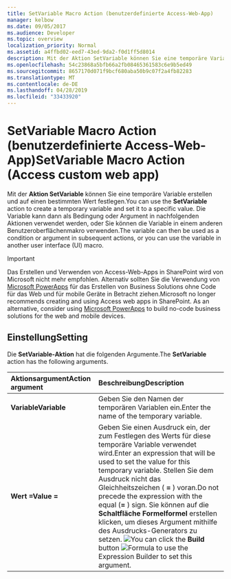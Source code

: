 ```yaml
---
title: SetVariable Macro Action (benutzerdefinierte Access-Web-App)
manager: kelbow
ms.date: 09/05/2017
ms.audience: Developer
ms.topic: overview
localization_priority: Normal
ms.assetid: a4ffbd02-eed7-43ed-9da2-f0d1ff5d8014
description: Mit der Aktion SetVariable können Sie eine temporäre Variable erstellen und auf einen bestimmten Wert festlegen. Die Variable kann dann als Bedingung oder Argument in nachfolgenden Aktionen verwendet werden, oder Sie können die Variable in einem anderen Benutzeroberflächenmakro verwenden.
ms.openlocfilehash: 54c23868a5bfb66a2fb08465361583c6e9b5ed49
ms.sourcegitcommit: 8657170d071f9bcf680aba50b9c07f2a4fb82283
ms.translationtype: MT
ms.contentlocale: de-DE
ms.lasthandoff: 04/28/2019
ms.locfileid: "33433920"
---
```

# <a name="setvariable-macro-action-access-custom-web-app"></a><span data-ttu-id="a915f-104">SetVariable Macro Action (benutzerdefinierte Access-Web-App)</span><span class="sxs-lookup"><span data-stu-id="a915f-104">SetVariable Macro Action (Access custom web app)</span></span>

<span data-ttu-id="a915f-105">Mit der **Aktion SetVariable** können Sie eine temporäre Variable erstellen und auf einen bestimmten Wert festlegen.</span><span class="sxs-lookup"><span data-stu-id="a915f-105">You can use the **SetVariable** action to create a temporary variable and set it to a specific value.</span></span> <span data-ttu-id="a915f-106">Die Variable kann dann als Bedingung oder Argument in nachfolgenden Aktionen verwendet werden, oder Sie können die Variable in einem anderen Benutzeroberflächenmakro verwenden.</span><span class="sxs-lookup"><span data-stu-id="a915f-106">The variable can then be used as a condition or argument in subsequent actions, or you can use the variable in another user interface (UI) macro.</span></span> 
  
> [!IMPORTANT]
> <span data-ttu-id="a915f-p103">Das Erstellen und Verwenden von Access-Web-Apps in SharePoint wird von Microsoft nicht mehr empfohlen. Alternativ sollten Sie die Verwendung von [Microsoft PowerApps](https://powerapps.microsoft.com/en-us/) für das Erstellen von Business Solutions ohne Code für das Web und für mobile Geräte in Betracht ziehen.</span><span class="sxs-lookup"><span data-stu-id="a915f-p103">Microsoft no longer recommends creating and using Access web apps in SharePoint. As an alternative, consider using [Microsoft PowerApps](https://powerapps.microsoft.com/en-us/) to build no-code business solutions for the web and mobile devices.</span></span> 
  
## <a name="setting"></a><span data-ttu-id="a915f-109">Einstellung</span><span class="sxs-lookup"><span data-stu-id="a915f-109">Setting</span></span>

<span data-ttu-id="a915f-110">Die **SetVariable-Aktion** hat die folgenden Argumente.</span><span class="sxs-lookup"><span data-stu-id="a915f-110">The **SetVariable** action has the following arguments.</span></span> 
  
|<span data-ttu-id="a915f-111">**Aktionsargument**</span><span class="sxs-lookup"><span data-stu-id="a915f-111">**Action argument**</span></span>|<span data-ttu-id="a915f-112">**Beschreibung**</span><span class="sxs-lookup"><span data-stu-id="a915f-112">**Description**</span></span>|
|:-----|:-----|
|<span data-ttu-id="a915f-113">**Variable**</span><span class="sxs-lookup"><span data-stu-id="a915f-113">**Variable**</span></span> <br/> |<span data-ttu-id="a915f-114">Geben Sie den Namen der temporären Variablen ein.</span><span class="sxs-lookup"><span data-stu-id="a915f-114">Enter the name of the temporary variable.</span></span>  <br/> |
|<span data-ttu-id="a915f-115">**Wert =**</span><span class="sxs-lookup"><span data-stu-id="a915f-115">**Value =**</span></span> <br/> |<span data-ttu-id="a915f-116">Geben Sie einen Ausdruck ein, der zum Festlegen des Werts für diese temporäre Variable verwendet wird.</span><span class="sxs-lookup"><span data-stu-id="a915f-116">Enter an expression that will be used to set the value for this temporary variable.</span></span> <span data-ttu-id="a915f-117">Stellen Sie dem Ausdruck nicht das Gleichheitszeichen ( **=** ) voran.</span><span class="sxs-lookup"><span data-stu-id="a915f-117">Do not precede the expression with the equal (**=** ) sign.</span></span> <span data-ttu-id="a915f-118">Sie können auf die **Schaltfläche Formelformel** erstellen klicken, um dieses Argument mithilfe des Ausdrucks-Generators zu setzen. ![](media/buildbut_ZA06047218.gif "")</span><span class="sxs-lookup"><span data-stu-id="a915f-118">You can click the **Build** button ![Formula](media/buildbut_ZA06047218.gif "Formula") to use the Expression Builder to set this argument.</span></span>  <br/> |
   

